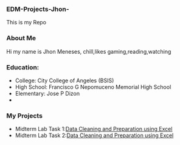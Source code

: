 ### EDM-Projects-Jhon-
This is my Repo
### About Me
Hi my name is Jhon Meneses, chill,likes gaming,reading,watching
### Education:
- College: City College of Angeles (BSIS)
- High School: Francisco G Nepomuceno Memorial High School
- Elementary: Jose P Dizon
- 
### My Projects
- Midterm Lab Task 1:[Data Cleaning and Preparation using Excel](pic3-2.JPG)
- Midterm Lab Task 2:[Data Cleaning and Preparation using Excel](Midterm%20Task%201/PNG.png)
